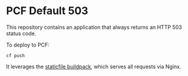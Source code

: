 # PCF Default 503

This repository contains an application that always returns an HTTP 503 status code.

To deploy to PCF:

```
cf push
```

It leverages the [staticfile buildpack](https://docs.cloudfoundry.org/buildpacks/staticfile/index.html), which serves all 
requests via Nginx.
